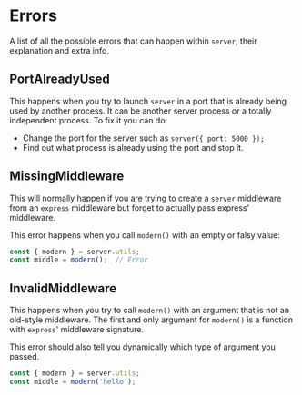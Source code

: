 # Errors

A list of all the possible errors that can happen within `server`, their explanation and extra info.

## PortAlreadyUsed

This happens when you try to launch `server` in a port that is already being used by another process. It can be another server process or a totally independent process. To fix it you can do:

- Change the port for the server such as `server({ port: 5000 });`
- Find out what process is already using the port and stop it.



## MissingMiddleware

This will normally happen if you are trying to create a `server` middleware from an `express` middleware but forget to actually pass express' middleware.

This error happens when you call `modern()` with an empty or falsy value:

```js
const { modern } = server.utils;
const middle = modern();  // Error
```



## InvalidMiddleware

This happens when you try to call `modern()` with an argument that is not an old-style middleware. The first and only argument for `modern()` is a function with `express`' middleware signature.

This error should also tell you dynamically which type of argument you passed.

```js
const { modern } = server.utils;
const middle = modern('hello');
```
